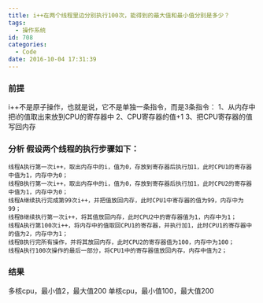 ```yaml
---
title: i++在两个线程里边分别执行100次，能得到的最大值和最小值分别是多少？
tags:
  - 操作系统
id: 708
categories:
  - Code
date: 2016-10-04 17:31:39
---
```

### 前提
i++不是原子操作，也就是说，它不是单独一条指令，而是3条指令：
1、从内存中把i的值取出来放到CPU的寄存器中
2、CPU寄存器的值+1
3、把CPU寄存器的值写回内存
### 分析 假设两个线程的执行步骤如下：
```
线程A执行第一次i++，取出内存中的i，值为0，存放到寄存器后执行加1，此时CPU1的寄存器中值为1，内存中为0；
线程B执行第一次i++，取出内存中的i，值为0，存放到寄存器后执行加1，此时CPU2的寄存器中值为1，内存中为0；
线程A继续执行完成第99次i++，并把值放回内存，此时CPU1中寄存器的值为99，内存中为99；
线程B继续执行第一次i++，将其值放回内存，此时CPU2中的寄存器值为1，内存中为1；
线程A执行第100次i++，将内存中的值取回CPU1的寄存器，并执行加1，此时CPU1的寄存器中的值为2，内存中为1；
线程B执行完所有操作，并将其放回内存，此时CPU2的寄存器值为100，内存中为100；
线程A执行100次操作的最后一部分，将CPU1中的寄存器值放回内存，内存中值为2；
```
### 结果
多核cpu，最小值2，最大值200
单核cpu，最小值100，最大值200